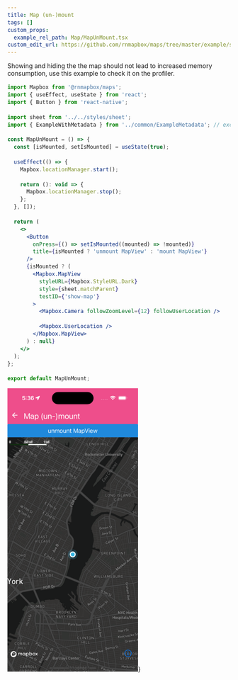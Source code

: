 ```yaml
---
title: Map (un-)mount
tags: []
custom_props:
  example_rel_path: Map/MapUnMount.tsx
custom_edit_url: https://github.com/rnmapbox/maps/tree/master/example/src/examples/Map/MapUnMount.tsx
---
```


Showing and hiding the the map should not lead to increased memory consumption, use this example to check it on the profiler.


```jsx
import Mapbox from '@rnmapbox/maps';
import { useEffect, useState } from 'react';
import { Button } from 'react-native';

import sheet from '../../styles/sheet';
import { ExampleWithMetadata } from '../common/ExampleMetadata'; // exclude-from-doc

const MapUnMount = () => {
  const [isMounted, setIsMounted] = useState(true);

  useEffect(() => {
    Mapbox.locationManager.start();

    return (): void => {
      Mapbox.locationManager.stop();
    };
  }, []);

  return (
    <>
      <Button
        onPress={() => setIsMounted((mounted) => !mounted)}
        title={isMounted ? 'unmount MapView' : 'mount MapView'}
      />
      {isMounted ? (
        <Mapbox.MapView
          styleURL={Mapbox.StyleURL.Dark}
          style={sheet.matchParent}
          testID={'show-map'}
        >
          <Mapbox.Camera followZoomLevel={12} followUserLocation />

          <Mapbox.UserLocation />
        </Mapbox.MapView>
      ) : null}
    </>
  );
};

export default MapUnMount;


```

![MapUnMount.png](./MapUnMount.png)}

